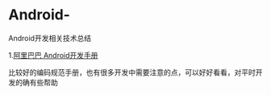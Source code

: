 # Android-
Android开发相关技术总结

1.[阿里巴巴 Android开发手册](https://yq.aliyun.com/articles/499254?utm_content=m_42910)

比较好的编码规范手册，也有很多开发中需要注意的点，可以好好看看，对平时开发的确有些帮助
